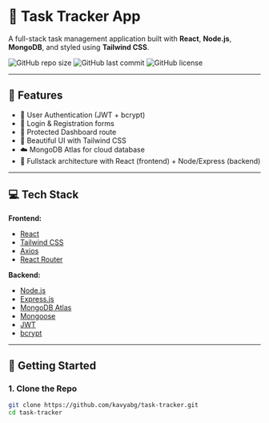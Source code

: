 # 🚀 Task Tracker App

A full-stack task management application built with **React**, **Node.js**, **MongoDB**, and styled using **Tailwind CSS**.

![GitHub repo size](https://img.shields.io/github/repo-size/kavyabg/task-tracker?color=blue&style=flat-square)
![GitHub last commit](https://img.shields.io/github/last-commit/kavyabg/task-tracker?color=green&style=flat-square)
![GitHub license](https://img.shields.io/github/license/kavyabg/task-tracker?style=flat-square)

---

## 🌟 Features

- 🔐 User Authentication (JWT + bcrypt)
- 🧾 Login & Registration forms
- 📁 Protected Dashboard route
- 🎨 Beautiful UI with Tailwind CSS
- ☁️ MongoDB Atlas for cloud database
- 💾 Fullstack architecture with React (frontend) + Node/Express (backend)

---

## 💻 Tech Stack

**Frontend:**
- [React](https://reactjs.org/)
- [Tailwind CSS](https://tailwindcss.com/)
- [Axios](https://axios-http.com/)
- [React Router](https://reactrouter.com/)

**Backend:**
- [Node.js](https://nodejs.org/)
- [Express.js](https://expressjs.com/)
- [MongoDB Atlas](https://www.mongodb.com/cloud/atlas)
- [Mongoose](https://mongoosejs.com/)
- [JWT](https://jwt.io/)
- [bcrypt](https://www.npmjs.com/package/bcrypt)

---

## 🚀 Getting Started

### 1. Clone the Repo

```bash
git clone https://github.com/kavyabg/task-tracker.git
cd task-tracker

